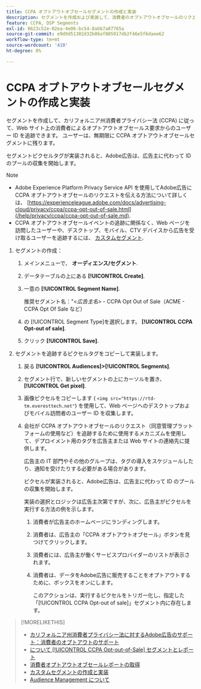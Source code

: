 ```yaml
---
title: CCPA オプトアウトオブセールセグメントの作成と実装
description: セグメントを作成および実装して、消費者のオプトアウトオブセールのリクエストからユーザー ID を追跡する方法について説明します。
feature: CCPA, DSP Segments
exl-id: 0623c52e-02ea-4e06-bc54-8abb7a87765a
source-git-commit: e9d9d51302d32b06af805917db2f46e5f6daee62
workflow-type: tm+mt
source-wordcount: '410'
ht-degree: 0%

---
```


# CCPA オプトアウトオブセールセグメントの作成と実装

セグメントを作成して、カリフォルニア州消費者プライバシー法 (CCPA) に従って、Web サイト上の消費者によるオプトアウトオブセールス要求からのユーザー ID を追跡できます。 ユーザーは、無期限に CCPA オプトアウトオブセールセグメントに残ります。

セグメントピクセルタグが実装されると、Adobe広告は、広告主に代わって ID のプールの収集を開始します。

>[!NOTE]
>
>* Adobe Experience Platform Privacy Service API を使用してAdobe広告に CCPA オプトアウトオブセールのリクエストを伝える方法について詳しくは、 [https://experienceleague.adobe.com/docs/advertising-cloud/privacy/ccpa/ccpa-opt-out-of-sale.html](/help/privacy/ccpa/ccpa-opt-out-of-sale.md).
>* CCPA オプトアウトオブセールイベントの追跡に関係なく、Web ページを訪問したユーザーや、デスクトップ、モバイル、CTV デバイスから広告を受け取るユーザーを追跡するには、 [カスタムセグメント](/help/dsp/audiences/custom-segment-create.md).


1. セグメントの作成：

   1. メインメニューで、 **オーディエンス/セグメント**.

   1. データテーブルの上にある **[!UICONTROL Create]**.

   1. 一意の **[!UICONTROL Segment Name]**.

      推奨セグメント名：&quot;&lt;*広告主名*> - CCPA Opt Out of Sale（ACME - CCPA Opt Of Sale など）

   1. の [!UICONTROL Segment Type]を選択します。 **[!UICONTROL CCPA Opt-out of sale]**.

   1. クリック **[!UICONTROL Save]**.

1. セグメントを追跡するピクセルタグをコピーして実装します。

   1. 戻る **[!UICONTROL Audiences]>[!UICONTROL Segments]**.

   1. セグメント行で、新しいセグメントの上にカーソルを置き、 **[!UICONTROL Get pixel]**.

   1. 画像ピクセルをコピーします ( `<img src="https://rtd-tm.everesttech.net"`) を使用して、Web ページへのデスクトップおよびモバイル訪問者のユーザー ID を収集します。

   1. 会社が CCPA オプトアウトオブセールのリクエスト（同意管理プラットフォームの使用など）を追跡するために使用するメカニズムを使用して、デプロイメント用のタグを広告主または Web サイトの連絡先に提供します。

      広告主の IT 部門やその他のグループは、タグの導入をスケジュールしたり、通知を受けたりする必要がある場合があります。

      ピクセルが実装されると、Adobe広告は、広告主に代わって ID のプールの収集を開始します。

      実装の選択とロジックは広告主次第ですが、次に、広告主がピクセルを実行する方法の例を示します。

      1. 消費者が広告主のホームページにランディングします。
      1. 消費者は、広告主の「CCPA オプトアウトオブセール」ボタンを見つけてクリックします。
      1. 消費者には、広告主が働くサービスプロバイダーのリストが表示されます。
      1. 消費者は、データをAdobe広告に販売することをオプトアウトするために、ボックスをオンにします。

         このアクションは、実行するピクセルをトリガー化し、指定した「[!UICONTROL CCPA Opt-out of sale]」セグメント内に存在します。

>[!MORELIKETHIS]
>
>* [カリフォルニア州消費者プライバシー法に対するAdobe広告のサポート：消費者のオプトアウトのサポート](/help/privacy/ccpa/ccpa-opt-out-of-sale.md)
>* [について [!UICONTROL CCPA Opt-out-of-Sale] セグメントとレポート](ccpa-opt-out-about.md)
>* [消費者オプトアウトオブセールレポートの取得](ccpa-opt-out-segment-report-retrieve.md)
>* [カスタムセグメントの作成と実装](custom-segment-create.md)
>* [Audience Management について](audience-about.md)

